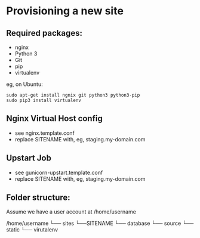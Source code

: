 Provisioning a new site
=========================

## Required packages:

* nginx
* Python 3
* Git
* pip
* virtualenv


eg, on Ubuntu:

    sudo apt-get install ngnix git python3 python3-pip
    sudo pip3 install virtualenv

## Nginx Virtual Host config

* see nginx.template.conf
* replace SITENAME with, eg, staging.my-domain.com

## Upstart Job

* see gunicorn-upstart.template.conf
* replace SITENAME with, eg, staging.my-domain.com

## Folder structure:
Assume we have a user account at /home/username

/home/username
└── sites
    └──SITENAME
        └── database
        └── source
        └── static
        └── virutalenv